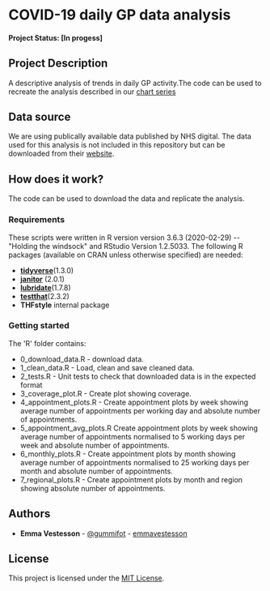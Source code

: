 # COVID-19 daily GP data analysis

#### Project Status: [In progess]

## Project Description

A descriptive analysis of trends in daily GP activity.The code can be used to recreate the analysis described in our  [chart series](https://www.health.org.uk/news-and-comment/charts-and-infographics/how-might-covid-19-have-affected-peoples-ability-to-see-GP) 

## Data source

We are using publically available data published by NHS digital. The data used for this analysis is not included in this repository but can be downloaded from their [website](https://digital.nhs.uk/data-and-information/publications/statistical/appointments-in-general-practice/february-2020).

## How does it work?

The code can be used to download the data and replicate the analysis.

### Requirements

These scripts were written in R version version 3.6.3 (2020-02-29) -- "Holding the windsock" and RStudio Version 1.2.5033. 
The following R packages (available on CRAN unless otherwise specified) are needed: 
* [**tidyverse**](https://www.tidyverse.org/)(1.3.0)
* [**janitor**](https://cran.r-project.org/web/packages/janitor/index.html) (2.0.1)
* [**lubridate**](https://cran.r-project.org/web/packages/lubridate/vignettes/lubridate.html)(1.7.8)
* [**testthat**](https://cran.r-project.org/web/packages/testthat/index.html)(2.3.2)
* **THFstyle** internal package


### Getting started

The 'R' folder contains:

* 0_download_data.R - download data.
* 1_clean_data.R - Load, clean and save cleaned data. 
* 2_tests.R - Unit tests to check that downloaded data is in the expected format 
* 3_coverage_plot.R - Create plot showing coverage. 
* 4_appointment_plots.R - Create appointment plots by week showing average number of appointments per working day and absolute number of appointments. 
* 5_appointment_avg_plots.R Create appointment plots by week showing average number of appointments normalised to 5 working days per week and absolute number of appointments.
* 6_monthly_plots.R - Create appointment plots by month showing average number of appointments normalised to 25 working days per month and absolute number of appointments.
* 7_regional_plots.R - Create appointment plots by month and region showing absolute number of appointments. 

## Authors

* **Emma Vestesson** - [@gummifot](https://twitter.com/gummifot) - [emmavestesson](https://github.com/emmavestesson)

## License

This project is licensed under the [MIT License](https://github.com/HFAnalyticsLab/COVID19_daily_GP/blob/master/LICENSE).

